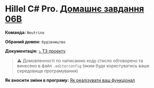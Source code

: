 ﻿# Hillel C# Pro. [Домашнє завдання 06B](https://lms.ithillel.ua/groups/645d0f9f0c133308618837f5/homeworks/650a0fdb61468d128aa8ce11)

**Команда:**  `Neutrino`  

**Обраний домен:** `будівництво`  

**Документація:** [⤵ ТЗ проекту](./TechTasks.md)  

> ⚠ Домовленності по написанню коду стисло обговорено та винесено в файл `.editorconfig` (яким буде користуватись ваше середовище програмування)  


**Як вносити зміни в програму:** [Як реалізувати ваш функціонал](./HowTo.md)  